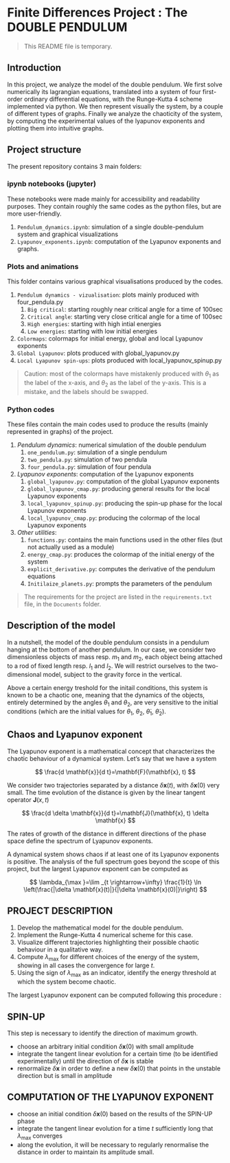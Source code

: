# Finite Differences Project : __The DOUBLE PENDULUM__

> This README file is temporary.

## Introduction

In this project, we analyze the model of the double pendulum.
We first solve numerically its lagrangian equations, translated into a system of four first-order ordinary differential equations, with the Runge-Kutta 4 scheme implemented via python.
We then represent visually the system, by a couple of different types of graphs.
Finally we analyze the chaoticity of the system, by computing the experimental values of the lyapunov exponents and plotting them into intuitive graphs.

## Project structure

The present repository contains 3 main folders:

### __ipynb notebooks__ (jupyter)

These notebooks were made mainly for accessibility and readability purposes. They contain roughly the same codes as the python files, but are more user-friendly.

1. `Pendulum_dynamics.ipynb`: simulation of a single double-pendulum system and graphical visualizations
2. `Lyapunov_exponents.ipynb`: computation of the Lyapunov exponents and graphs.

### __Plots and animations__

This folder contains various graphical visualisations produced by the codes.

1. `Pendulum dynamics - vizualisation`: plots mainly produced with four_pendula.py
   1. `Big critical`: starting roughly near critical angle for a time of 100sec
   2. `Critical angle`: starting very close critical angle for a time of 100sec
   3. `High energies`: starting with high intial energies
   4. `Low energies`: starting with low initial energies
2. `Colormaps`: colormaps for initial energy, global and local Lyapunov exponents
3. `Global Lyapunov`: plots produced with global_lyapunov.py
4. `Local Lyapunov spin-ups`: plots produced with local_lyapunov_spinup.py

> Caution: most of the colormaps have mistakenly produced with $\theta_1$ as the label of the x-axis, and $\theta_2$ as the label of the y-axis. This is a mistake, and the labels should be swapped.

### __Python codes__

These files contain the main codes used to produce the results (mainly represented in graphs) of the project.

1. *Pendulum dynamics*: numerical simulation of the double pendulum
   1. `one_pendulum.py`: simulation of a single pendulum
   2. `two_pendula.py`: simulation of two pendula
   3. `four_pendula.py`: simulation of four pendula
2. *Lyapunov exponents*: computation of the Lyapunov exponents
   1. `global_lyapunov.py`: computation of the global Lyapunov exponents
   2. `global_lyapunov_cmap.py`: producing general results for the local Lyapunov exponents
   3. `local_lyapunov_spinup.py`: producing the spin-up phase for the local Lyapunov exponents
   4. `local_lyapunov_cmap.py`: producing the colormap of the local Lyapunov exponents
3. *Other utilities*:
   1. `functions.py`: contains the main functions used in the other files (but not actually used as a module)
   2. `energy_cmap.py`: produces the colormap of the initial energy of the system
   3. `explicit_derivative.py`: computes the derivative of the pendulum equations
   4. `Initilaize_planets.py`: prompts the parameters of the pendulum

> The requirements for the project are listed in the `requirements.txt` file, in the `Documents` folder.

## Description of the model

In a nutshell, the model of the double pendulum consists in a pendulum hanging at the bottom of another pendulum.
In our case, we consider two dimensionless objects of mass resp. $m_1$ and $m_2$, each object being attached to a
rod of fixed length resp. $l_1$ and $l_2$. We will restrict ourselves to the two-dimensional model, subject to the gravity force in the vertical.

Above a certain energy treshold for the initail conditions, this system is known to be a chaotic one, meaning that the dynamics of the objects, entirely determined
by the angles $\theta_1$ and $\theta_2$, are very sensitive to the initial conditions (which are the initial values for $\theta_1$, $\theta_2$, $\dot{\theta}_1$, $\dot{\theta}_2$).

## Chaos and Lyapunov exponent

The Lyapunov exponent is a mathematical concept that characterizes the chaotic behaviour of a dynamical system. Let’s say that we have a system

$$ \frac{d \mathbf{x}}{d t}=\mathbf{F}(\mathbf{x}, t) $$

We consider two trajectories separated by a distance $\delta \mathbf{x}(t)$, with $\delta \mathbf{x}(0)$ very small. The time evolution of the distance is given by the linear tangent operator $\mathbf{J}(x, t)$

$$ \frac{d \delta \mathbf{x}}{d t}=\mathbf{J}(\mathbf{x}, t) \delta \mathbf{x} $$

The rates of growth of the distance in different directions of the phase space define the spectrum of Lyapunov exponents.

A dynamical system shows chaos if at least one of its Lyapunov exponents is positive. The analysis of the full spectrum goes beyond the scope of this project, but the largest Lyapunov exponent can be computed as

$$ \lambda_{\max }=\lim _{t \rightarrow+\infty} \frac{1}{t} \ln \left(\frac{|\delta \mathbf{x}(t)|}{|\delta \mathbf{x}(0)|}\right) $$

## PROJECT DESCRIPTION

1) Develop the mathematical model for the double pendulum.
2) Implement the Runge-Kutta 4 numerical scheme for this case.
3) Visualize different trajectories highlighting their possible chaotic behaviour in a qualitative way.
4) Compute $\lambda_{\text {max }}$ for different choices of the energy of the system, showing in all cases the convergence for large $t$.
5) Using the sign of $\lambda_{\max }$ as an indicator, identify the energy threshold at which the system become chaotic.

The largest Lyapunov exponent can be computed following this procedure :

## SPIN-UP

This step is necessary to identify the direction of maximum growth.

- choose an arbitrary initial condition $\delta \mathbf{x}(0)$ with small amplitude
- integrate the tangent linear evolution for a certain time (to be identified experimentally) until the direction of $\delta \mathbf{x}$ is stable
- renormalize $\delta \mathbf{x}$ in order to define a new $\delta \mathbf{x}(0)$ that points in the unstable direction but is small in amplitude

## COMPUTATION OF THE LYAPUNOV EXPONENT

- choose an initial condition $\delta \mathbf{x}(0)$ based on the results of the SPIN-UP phase
- integrate the tangent linear evolution for a time $t$ sufficiently long that $\lambda_{\text {max }}$ converges
- along the evolution, it will be necessary to regularly renormalise the distance in order to maintain its amplitude small.

